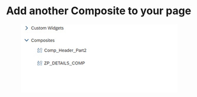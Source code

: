 # Add another Composite to your page

<figure><img src="../.gitbook/assets/image (4).png" alt=""><figcaption></figcaption></figure>
